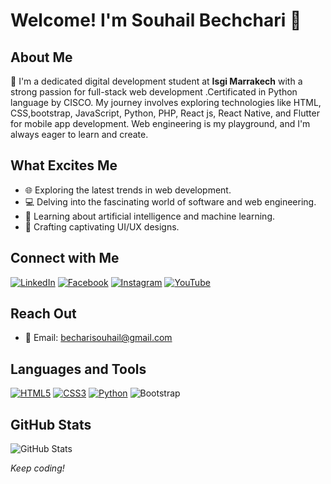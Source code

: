 # Welcome! I'm Souhail Bechchari 👋

## About Me
🚀 I'm a dedicated digital development student at **Isgi Marrakech** with a strong passion for full-stack web development .Certificated in Python language by CISCO. My journey involves exploring technologies like HTML, CSS,bootstrap, JavaScript, Python, PHP, React js, React Native, and Flutter for mobile app development. Web engineering is my playground, and I'm always eager to learn and create.

## What Excites Me
- 🌐 Exploring the latest trends in web development.
- 💻 Delving into the fascinating world of software and web engineering.
- 🤖 Learning about artificial intelligence and machine learning.
- 🎨 Crafting captivating UI/UX designs.

## Connect with Me
[![LinkedIn](https://img.shields.io/badge/🌐%20LinkedIn-Souha%C3%AFl%20Bechchari-blue?style=for-the-badge&logo=linkedin)](https://www.linkedin.com/in/souha%C3%AFl-bechchari-284b91293/)
[![Facebook](https://img.shields.io/badge/📘%20Facebook-Sou%20Heyl-blue?style=for-the-badge&logo=facebook)](https://fb.com/souheyl)
[![Instagram](https://img.shields.io/badge/📸%20Instagram-itsss_souhail-blue?style=for-the-badge&logo=instagram)](https://instagram.com/itsss_souhail)
[![YouTube](https://img.shields.io/badge/🎥%20YouTube-Souhail%20Bechchari-red?style=for-the-badge&logo=youtube)](https://www.youtube.com/c/souhailbechchari)

## Reach Out
- 📧 Email: [becharisouhail@gmail.com](mailto:becharisouhail@gmail.com)

## Languages and Tools
[![HTML5](https://img.shields.io/badge/🌐%20HTML5-E34F26?style=for-the-badge&logo=html5&logoColor=white)](https://developer.mozilla.org/en-US/docs/Web/Guide/HTML/HTML5)
[![CSS3](https://img.shields.io/badge/🎨%20CSS3-1572B6?style=for-the-badge&logo=css3&logoColor=white)](https://developer.mozilla.org/en-US/docs/Web/CSS)
[![Python](https://img.shields.io/badge/🐍%20Python-3776AB?style=for-the-badge&logo=python&logoColor=white)](https://www.python.org/)
![Bootstrap](https://raw.githubusercontent.com/twbs/icons/main/icons/bootstrap.svg)




## GitHub Stats
![GitHub Stats](https://github-readme-stats.vercel.app/api?username=SouhailBechchari&show_icons=true&hide=issues&theme=radical)

*Keep coding!*
